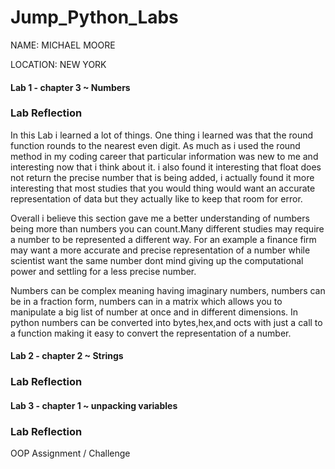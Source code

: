 # Jump_Python_Labs

NAME: MICHAEL MOORE

LOCATION: NEW YORK


#### Lab 1 - chapter 3 ~ Numbers

### Lab Reflection
In this Lab i learned a lot of things. One thing i learned was that the round function rounds to the nearest even digit. As much as i used the round method in my coding career that particular information was new to me and interesting now that i think about it. i also found it interesting that float does not return the precise number that is being added, i actually found it more interesting that most studies that you would thing would want an accurate representation of data but they actually like to keep that room for error.


Overall i believe this section gave me a better understanding of numbers being more than numbers you can count.Many different studies may require a number to be represented a different way. For an example a finance firm may want a more accurate and precise representation of a number while scientist want the same number dont mind giving up the computational power and settling for a less precise number.


Numbers can be complex meaning having imaginary numbers, numbers can be in a fraction form, numbers can in a matrix which allows you to manipulate a big list of number at once and in different dimensions. In python numbers can be converted into bytes,hex,and octs with just a call to a function making it easy to convert the representation of a number.



#### Lab 2 - chapter 2 ~ Strings
### Lab Reflection



#### Lab 3 - chapter 1 ~ unpacking variables
### Lab Reflection



OOP Assignment / Challenge



